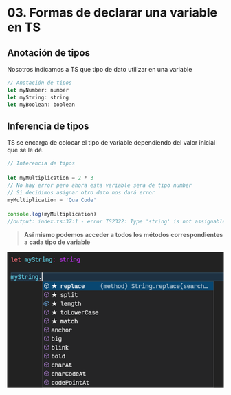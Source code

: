 # 03. Formas de declarar una variable en TS

## **Anotación de tipos**

Nosotros indicamos a TS que tipo de dato utilizar en una variable

```jsx
// Anotación de tipos
let myNumber: number
let myString: string
let myBoolean: boolean
```

## **Inferencia de tipos**

TS se encarga de colocar el tipo de variable dependiendo del valor inicial que se le dé.

```jsx
// Inferencia de tipos

let myMultiplication = 2 * 3
// No hay error pero ahora esta variable sera de tipo number
// Si decidimos asignar otro dato nos dará error
myMultiplication = 'Qua Code'

console.log(myMultiplication)
//output: index.ts:37:1 - error TS2322: Type 'string' is not assignable to type 'number'.
```

> **Así mismo podemos acceder a todos los métodos correspondientes a cada tipo de variable**

<img src="./IMAGES/1.png" alt="EXAMPLE"/>